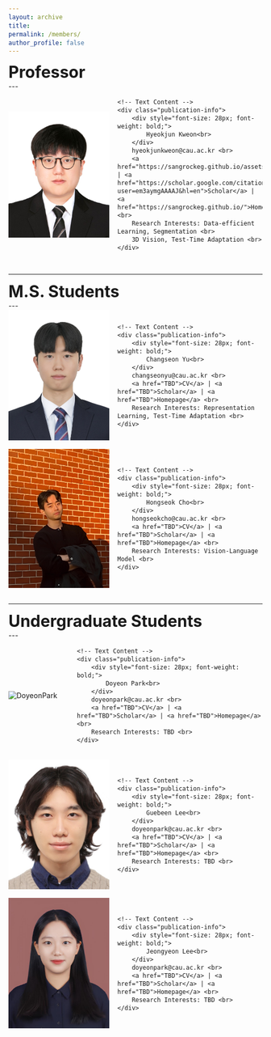```yaml
---
layout: archive
title: 
permalink: /members/
author_profile: false
---
```


<div style="font-size: 32px; font-weight: bold;">
    Professor
</div>
---
<div style="display: flex; align-items: center;">
    <img src='/images/members/HyeokjunKweon.jpg' alt='HyeokjunKweon' style="width: 200px; height: auto; margin-right: 16px;">

    <!-- Text Content -->
    <div class="publication-info">
        <div style="font-size: 28px; font-weight: bold;">
            Hyeokjun Kweon<br>
        </div>
        hyeokjunkweon@cau.ac.kr <br>
        <a href="https://sangrockeg.github.io/assets/cv_hyeokjun_kweon_241204.pdf">CV</a> | <a href="https://scholar.google.com/citations?user=em3aymgAAAAJ&hl=en">Scholar</a> | <a href="https://sangrockeg.github.io/">Homepage</a> <br>
        Research Interests: Data-efficient Learning, Segmentation <br>
        3D Vision, Test-Time Adaptation <br>
    </div>
</div>
<br/>

<hr>

<div style="font-size: 32px; font-weight: bold;">
    M.S. Students
</div>
---

<div style="display: flex; align-items: center;">
    <img src='/images/members/ChangseonYu.jpg' alt='ChangseonYu' style="width: 200px; height: auto; margin-right: 16px;">

    <!-- Text Content -->
    <div class="publication-info">
        <div style="font-size: 28px; font-weight: bold;">
            Changseon Yu<br>
        </div>
        changseonyu@cau.ac.kr <br>
        <a href="TBD">CV</a> | <a href="TBD">Scholar</a> | <a href="TBD">Homepage</a> <br>
        Research Interests: Representation Learning, Test-Time Adaptation <br>
    </div>
</div>
<br/>

<div style="display: flex; align-items: center;">
    <img src='/images/members/HongseokCho.jpg' alt='HongseokCho' style="width: 200px; height: auto; margin-right: 16px;">

    <!-- Text Content -->
    <div class="publication-info">
        <div style="font-size: 28px; font-weight: bold;">
            Hongseok Cho<br>
        </div>
        hongseokcho@cau.ac.kr <br>
        <a href="TBD">CV</a> | <a href="TBD">Scholar</a> | <a href="TBD">Homepage</a> <br>
        Research Interests: Vision-Language Model <br>
    </div>
</div>
<br/>

<hr>

<div style="font-size: 32px; font-weight: bold;">
    Undergraduate Students
</div>
---

<div style="display: flex; align-items: center;">
    <img src='/images/members/DoyeonPark.jpg' alt='DoyeonPark' style="width: 200px; height: auto; margin-right: 16px;">

    <!-- Text Content -->
    <div class="publication-info">
        <div style="font-size: 28px; font-weight: bold;">
            Doyeon Park<br>
        </div>
        doyeonpark@cau.ac.kr <br>
        <a href="TBD">CV</a> | <a href="TBD">Scholar</a> | <a href="TBD">Homepage</a> <br>
        Research Interests: TBD <br>
    </div>
</div>
<br/>

<div style="display: flex; align-items: center;">
    <img src='/images/members/GuebeenLee.jpg' alt='GuebeenLee' style="width: 200px; height: auto; margin-right: 16px;">

    <!-- Text Content -->
    <div class="publication-info">
        <div style="font-size: 28px; font-weight: bold;">
            Guebeen Lee<br>
        </div>
        doyeonpark@cau.ac.kr <br>
        <a href="TBD">CV</a> | <a href="TBD">Scholar</a> | <a href="TBD">Homepage</a> <br>
        Research Interests: TBD <br>
    </div>
</div>
<br/>

<div style="display: flex; align-items: center;">
    <img src='/images/members/JeongyeonLee.jpg' alt='JeongyeonLee' style="width: 200px; height: auto; margin-right: 16px;">

    <!-- Text Content -->
    <div class="publication-info">
        <div style="font-size: 28px; font-weight: bold;">
            Jeongyeon Lee<br>
        </div>
        doyeonpark@cau.ac.kr <br>
        <a href="TBD">CV</a> | <a href="TBD">Scholar</a> | <a href="TBD">Homepage</a> <br>
        Research Interests: TBD <br>
    </div>
</div>
<br/>

